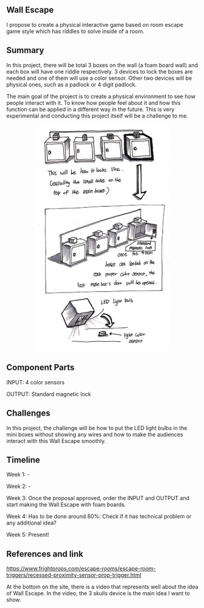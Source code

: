 ## Wall Escape

<p>I propose to create a physical interactive game based on room escape game style 
which has riddles to solve inside of a room.</p>

## Summary

<p>In this project, there will be total 3 boxes on the wall (a foam board wall) 
and each box will have one riddle respectively. 
3 devices to lock the boxes are needed and one of them will use a color sensor. 
Other two devices will be physical ones, such as a padlock or 4 digit padlock.</p>

<p>The main goal of the project is to create a physical environment 
to see how people interact with it. To know how people feel about it 
and how this function can be applied in a different way in the future. 
This is very experimental and conducting this project itself will be a challenge to me.</p>

<p align="center">
  <img src="IMG_3678.JPG" width="350"/>
</p>

## Component Parts

<p>INPUT: 4 color sensors</p>
<p>OUTPUT: Standard magnetic lock</p>

## Challenges

In this project, the challenge will be how to put the LED light bulbs in the mini boxes without showing any wires and how to make the audiences interact with this Wall Escape smoothly.

## Timeline

<p>Week 1: - </p>
<p>Week 2: - </p>
<p>Week 3: Once the proposal approved, order the INPUT and OUTPUT and start making the Wall Escape with foam boards. </p>
<p>Week 4: Has to be done around 80%: Check if it has technical problem or any additional idea? </p>
<p>Week 5: Present! </p>

## References and link

https://www.frightprops.com/escape-rooms/escape-room-triggers/recessed-proximity-sensor-prop-trigger.html

<p>At the bottom on the site, there is a video that represents well about the idea of Wall Escape. In the video, the 3 skulls device is the main idea I want to show.</p>
